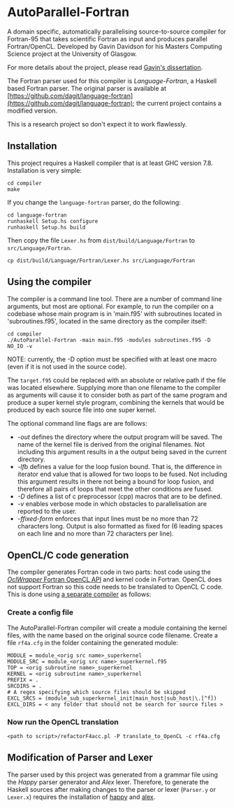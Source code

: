 # AutoParallel-Fortran

A domain specific, automatically parallelising source-to-source compiler for Fortran-95 that takes scientific Fortran as input and produces parallel Fortran/OpenCL. Developed by Gavin Davidson for his Masters Computing Science project at the University of Glasgow.

For more details about the project, please read [Gavin's dissertation](https://github.com/wimvanderbauwhede/AutoParallel-Fortran/blob/master/docs/dissertation_Gavin_Davidson_2016.pdf).

The Fortran parser used for this compiler is _Language-Fortran_, a Haskell based Fortran parser. The original parser is available at [https://github.com/dagit/language-fortran](https://github.com/dagit/language-fortran); the current project contains a modified version.

This is a research project so don't expect it to work flawlessly.

## Installation

This project requires a Haskell compiler that is at least GHC version 7.8. Installation is very simple:

    cd compiler
    make

If you change the `language-fortran` parser, do the following:

    cd language-fortran
    runhaskell Setup.hs configure
    runhaskell Setup.hs build  

Then copy the file `Lexer.hs` from  `dist/build/Language/Fortran` to `src/Language/Fortran`.  

    cp dist/build/Language/Fortran/Lexer.hs src/Language/Fortran

## Using the compiler

The compiler is a command line tool. There are a number of command line arguments, but most are optional. For example, to run the compiler on a codebase whose main program is in 'main.f95' with subroutines located in 'subroutines.f95', located in the same directory as the compiler itself:

    cd compiler
    ./AutoParallel-Fortran -main main.f95 -modules subroutines.f95 -D NO_IO -v

NOTE: currently, the -D option must be specified with at least one macro (even if it is not used in the source code).    

The `target.f95` could be replaced with an absolute or relative path if the file was located elsewhere. Supplying more than one filename to the compiler as arguments will cause it to consider both as part of the same program and produce a super kernel style program, combining the kernels that would be produced by each source file into one super kernel.

The optional command line flags are are follows:
- *-out* defines the directory where the output program will be saved. The name of the kernel file is derived from the original filenames. Not including this argument results in a the output being saved in the current directory.
- *-lfb* defines a value for the loop fusion bound. That is, the difference in iterator end value that is allowed for two loops to be fused. Not including this argument results in there not being a bound for loop fusion, and therefore all pairs of loops that meet the other conditions are fused.
- *-D* defines a list of c preprocessor (cpp) macros that are to be defined.
- *-v* enables verbose mode in which obstacles to parallelisation are reported to the user.
- *-ffixed-form* enforces that input lines must be no more than 72 characters long. Output is also formatted as fixed for (6 leading spaces on each line and no more than 72 characters per line).

## OpenCL/C code generation

The compiler generates Fortran code in two parts: host code using the [_OclWrapper_ Fortran OpenCL API](https://github.com/wimvanderbauwhede/OpenCLIntegration) and kernel code in Fortran. OpenCL does not support Fortran so this code needs to be translated to OpenCL C code. This is done using [a separate compiler](https://github.com/wimvanderbauwhede/RefactorF4Acc) as follows:

### Create a config file

The AutoParallel-Fortran compiler will create a module containing the kernel files, with the name based on the original source code filename. Create a file `rf4a.cfg` in the folder containing the generated module:

    MODULE = module_<orig src name>_superkernel
    MODULE_SRC = module_<orig src name>_superkernel.f95
    TOP = <orig subroutine name>_superkernel
    KERNEL = <orig subroutine name>_superkernel
    PREFIX = .
    SRCDIRS = .  
    # A regex specifying which source files should be skipped
    EXCL_SRCS = (module_sub_superkernel_init|main_host|sub_host|\.[^f])
    EXCL_DIRS = < any folder that should not be search for source files >

### Now run the OpenCL translation

    <path to script>/refactorF4acc.pl -P translate_to_OpenCL -c rf4a.cfg

## Modification of Parser and Lexer

The parser used by this project was generated from a grammar file using the _Happy_ parser generator and _Alex_ lexer. Therefore, to generate the Haskell sources after making changes to the parser or lexer (`Parser.y` or `Lexer.x`) requires the installation of [happy](https://www.haskell.org/happy/#download) and [alex](https://www.haskell.org/alex/).
